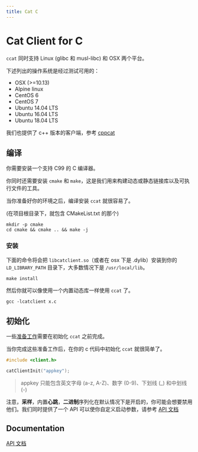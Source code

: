```yaml
---
title: Cat C
---
```


# Cat Client for C

`ccat` 同时支持 Linux (glibc 和 musl-libc) 和 OSX 两个平台。

下述列出的操作系统是经过测试可用的：

* OSX (>=10.13)
* Alpine linux
* CentOS 6
* CentOS 7
* Ubuntu 14.04 LTS
* Ubuntu 16.04 LTS
* Ubuntu 18.04 LTS

我们也提供了 c++ 版本的客户端，参考 [cppcat](../cpp/README.zh-CN.md)

## 编译

你需要安装一个支持 C99 的 C 编译器。

你同时还需要安装 `cmake` 和 `make`，这是我们用来构建动态或静态链接库以及可执行文件的工具。

当你准备好你的环境之后，编译安装 `ccat` 就很容易了。

(在项目根目录下，就包含 CMakeList.txt 的那个)

```
mkdir -p cmake
cd cmake && cmake .. && make -j
```

### 安装

下面的命令将会把 `libcatclient.so`（或者在 osx 下是 .dylib）安装到你的 `LD_LIBRARY_PATH` 目录下，大多数情况下是 `/usr/local/lib`。

```
make install
```

然后你就可以像使用一个内置动态库一样使用 `ccat` 了。

```
gcc -lcatclient x.c
```

## 初始化

一些[准备工作](../_/preparations.zh-CN.md)需要在初始化 `ccat` 之前完成。

当你完成这些准备工作后，在你的 c 代码中初始化 `ccat` 就很简单了。

```c
#include <client.h>

catClientInit("appkey");
```

> appkey 只能包含英文字母 (a-z, A-Z)、数字 (0-9)、下划线 (\_) 和中划线 (-)

注意，**采样**，内置**心跳**，**二进制**序列化在默认情况下是开启的，你可能会想要禁用他们。我们同时提供了一个 API 可以使你自定义启动参数，请参考 [API 文档](./docs/api.zh-CN.md)

## Documentation

[API 文档](./docs/api.zh-CN.md)